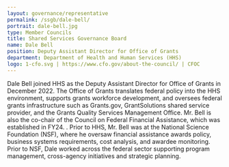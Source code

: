 ```yaml
---
layout: governance/representative
permalink: /ssgb/dale-bell/
portrait: dale-bell.jpg
type: Member Councils
title: Shared Services Governance Board
name: Dale Bell
position: Deputy Assistant Director for Office of Grants
department: Department of Health and Human Services (HHS)
logo: 1-cfo.svg | https://www.cfo.gov/about-the-council/ | CFOC
---
```


Dale Bell joined HHS as the Deputy Assistant Director for Office of Grants in December 2022.  The Office of Grants translates federal policy into the HHS environment, supports grants workforce development, and oversees federal grants infrastructure such as Grants.gov, GrantSolutions shared service provider, and the Grants Quality Services Management Office.  Mr. Bell is also the co-chair of the Council on Federal Financial Assistance, which was established in FY24.  . Prior to HHS, Mr. Bell was at the National Science Foundation (NSF), where he oversaw financial assistance awards  policy, business systems requirements, cost analysis, and awardee monitoring.  Prior to NSF, Dale worked across the federal sector supporting program management, cross-agency initiatives and strategic planning.